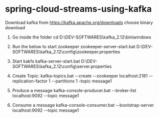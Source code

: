 # spring-cloud-streams-using-kafka

Download kafka from https://kafka.apache.org/downloads
choose binary download


1) Go inside the folder
cd D:\DEV-SOFTWARES\kafka_2.12\bin\windows

2) Run the below to start zookeeper
zookeeper-server-start.bat D:\DEV-SOFTWARES\kafka_2.12\config\zookeeper.properties

3) Start kakfs
kafka-server-start.bat D:\DEV-SOFTWARES\kafka_2.12\config\server.properties

4) Create Topic:
kafka-topics.bat --create --zookeeper localhost:2181 --replication-factor 1 --partitions 1 -topic message1

5) Produce a message
kafka-console-producer.bat --broker-list localhost:9092 --topic message1

6) Consume a message
kafka-console-consumer.bat --bootstrap-server localhost:9092 --topic message1
